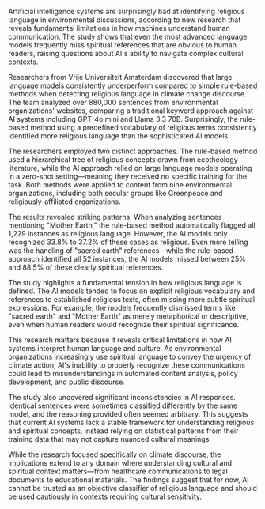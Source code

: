 Artificial intelligence systems are surprisingly bad at identifying religious language in environmental discussions, according to new research that reveals fundamental limitations in how machines understand human communication. The study shows that even the most advanced language models frequently miss spiritual references that are obvious to human readers, raising questions about AI's ability to navigate complex cultural contexts.

Researchers from Vrije Universiteit Amsterdam discovered that large language models consistently underperform compared to simple rule-based methods when detecting religious language in climate change discourse. The team analyzed over 880,000 sentences from environmental organizations' websites, comparing a traditional keyword approach against AI systems including GPT-4o mini and Llama 3.3 70B. Surprisingly, the rule-based method using a predefined vocabulary of religious terms consistently identified more religious language than the sophisticated AI models.

The researchers employed two distinct approaches. The rule-based method used a hierarchical tree of religious concepts drawn from ecotheology literature, while the AI approach relied on large language models operating in a zero-shot setting—meaning they received no specific training for the task. Both methods were applied to content from nine environmental organizations, including both secular groups like Greenpeace and religiously-affiliated organizations.

The results revealed striking patterns. When analyzing sentences mentioning "Mother Earth," the rule-based method automatically flagged all 1,229 instances as religious language. However, the AI models only recognized 33.8% to 37.2% of these cases as religious. Even more telling was the handling of "sacred earth" references—while the rule-based approach identified all 52 instances, the AI models missed between 25% and 88.5% of these clearly spiritual references.

The study highlights a fundamental tension in how religious language is defined. The AI models tended to focus on explicit religious vocabulary and references to established religious texts, often missing more subtle spiritual expressions. For example, the models frequently dismissed terms like "sacred earth" and "Mother Earth" as merely metaphorical or descriptive, even when human readers would recognize their spiritual significance.

This research matters because it reveals critical limitations in how AI systems interpret human language and culture. As environmental organizations increasingly use spiritual language to convey the urgency of climate action, AI's inability to properly recognize these communications could lead to misunderstandings in automated content analysis, policy development, and public discourse.

The study also uncovered significant inconsistencies in AI responses. Identical sentences were sometimes classified differently by the same model, and the reasoning provided often seemed arbitrary. This suggests that current AI systems lack a stable framework for understanding religious and spiritual concepts, instead relying on statistical patterns from their training data that may not capture nuanced cultural meanings.

While the research focused specifically on climate discourse, the implications extend to any domain where understanding cultural and spiritual context matters—from healthcare communications to legal documents to educational materials. The findings suggest that for now, AI cannot be trusted as an objective classifier of religious language and should be used cautiously in contexts requiring cultural sensitivity.